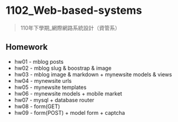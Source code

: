 # 1102_Web-based-systems
> 110年下學期_網際網路系統設計（資管系）

## Homework

* hw01 - mblog posts
* hw02 - mblog slug & boostrap & image
* hw03 - mblog image & markdown + mynewsite models & views
* hw04 - mynewsite urls
* hw05 - mynewsite templates
* hw06 - mynewsite models + mobile market
* hw07 - mysql + database router
* hw08 - form(GET)
* hw09 - form(POST) + model form + captcha
